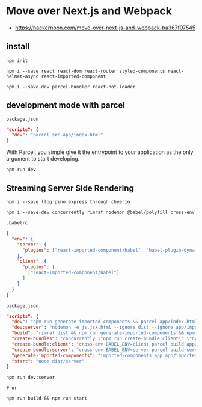 # Move over Next.js and Webpack

- https://hackernoon.com/move-over-next-js-and-webpack-ba367f07545

## install

```
npm init

npm i --save react react-dom react-router styled-components react-helmet-async react-imported-component

npm i --save-dev parcel-bundler react-hot-loader
```

## development mode with parcel

`package.json`
```json
"scripts": {
  "dev": "parcel src-app/index.html"
}
```

With Parcel, you simple give it the entrypoint to your application as the only argument to start developing.

```
npm run dev
```

## Streaming Server Side Rendering

```
npm i --save llog pino express through cheerio

npm i --save-dev concurrently rimraf nodemon @babel/polyfill cross-env
```

`.babelrc`
```json
{
  "env": {
    "server": {
      "plugins": ["react-imported-component/babel", "babel-plugin-dynamic-import-node"]
    },
    "client": {
      "plugins": [
        ["react-imported-component/babel"]
      ]
    }
  }
}
```

`package.json`
```json
"scripts": {
  "dev": "npm run generate-imported-components && parcel app/index.html",
  "dev:server": "nodemon -e js,jsx,html --ignore dist --ignore app/imported.js --exec 'npm run build && npm run start'",
  "build": "rimraf dist && npm run generate-imported-components && npm run create-bundles",
  "create-bundles": "concurrently \"npm run create-bundle:client\" \"npm run create-bundle:server\"",
  "create-bundle:client": "cross-env BABEL_ENV=client parcel build app/index.html -d dist/client --public-url /dist/client",
  "create-bundle:server": "cross-env BABEL_ENV=server parcel build server/index.js -d dist/server --public-url /dist --target=node",
  "generate-imported-components": "imported-components app app/imported.js",
  "start": "node dist/server"
}
```

```
npm run dev:server

# or

npm run build && npm run start
```
